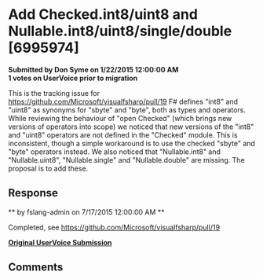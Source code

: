 # Add Checked.int8/uint8 and Nullable.int8/uint8/single/double [6995974] #

**Submitted by Don Syme on 1/22/2015 12:00:00 AM**  
**1 votes on UserVoice prior to migration**  

This is the tracking issue for https://github.com/Microsoft/visualfsharp/pull/19
F# defines "int8" and "uint8" as synonyms for "sbyte" and "byte", both as types and operators. While reviewing the behaviour of "open Checked" (which brings new versions of operators into scope) we noticed that new versions of the "int8" and "uint8" operators are not defined in the "Checked" module. This is inconsistent, though a simple workaround is to use the checked "sbyte" and "byte" operators instead.
We also noticed that "Nullable.int8" and "Nullable.uint8", "Nullable.single" and "Nullable.double" are missing.
The proposal is to add these.



## Response ##
** by fslang-admin on 7/17/2015 12:00:00 AM **

Completed, see https://github.com/Microsoft/visualfsharp/pull/19


**[Original UserVoice Submission](https://fslang.uservoice.com/forums/245727-f-language/suggestions/6995974)**


## Comments ##

